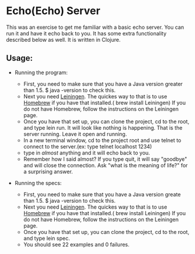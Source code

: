 Echo(Echo) Server
=================
This was an exercise to get me familiar with a basic echo server.  You can run it and have it echo back to you. It has some extra functionality described below as well.  It is written in Clojure.

Usage:
------
- Running the program:
  + First, you need to make sure that you have a Java version greater than 1.5.  $ java -version to check this.
  + Next you need [Leiningen](https://github.com/technomancy/leiningen). The quickes way to that is to use [Homebrew](http://brew.sh/) if you have that installed.( brew install Leiningen)
  If you do not have Homebrew, follow the instructions on the Leiningen page.
  + Once you have that set up, you can clone the project, cd to the root, and type lein run.  It will look like nothing is happening.  That is the server running. Leave it open and running.
  + In a new terminal window, cd to the project root and use telnet to connect to the server.(ex: type telnet localhost 1234)
  + type in *almost* anything and it will echo back to you.
  + Remember how I said almost?  If you type quit, it will say "goodbye" and will close the connection. Ask "what is the meaning of life?" for a surprising answer.

- Running the specs:
  + First, you need to make sure that you have a Java version greate than 1.5.  $ java -version to check this.
  + Next you need [Leiningen](https://github.com/technomancy/leiningen). The quickes way to that is to use [Homebrew](http://brew.sh/) if you have that installed.( brew install Leiningen)
  If you do not have Homebrew, follow the instructions on the Leiningen page.
  + Once you have that set up, you can clone the project, cd to the root, and type lein spec.
  + You should see 22 examples and 0 failures.
